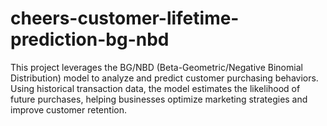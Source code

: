 # cheers-customer-lifetime-prediction-bg-nbd
This project leverages the BG/NBD (Beta-Geometric/Negative Binomial Distribution) model to analyze and predict customer purchasing behaviors. Using historical transaction data, the model estimates the likelihood of future purchases, helping businesses optimize marketing strategies and improve customer retention.
